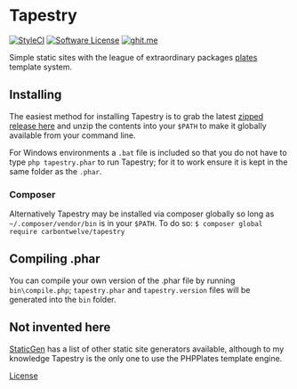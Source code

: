 # Tapestry
[![StyleCI](https://styleci.io/repos/73839963/shield?branch=master)](https://styleci.io/repos/73839963)
[![Software License](https://img.shields.io/badge/license-MIT-brightgreen.svg?style=flat-square)](LICENSE)
[![ghit.me](https://ghit.me/badge.svg?repo=carbontwelve/tapestry)](https://ghit.me/repo/carbontwelve/tapestry)

Simple static sites with the league of extraordinary packages [plates](http://platesphp.com/) template system.

## Installing
The easiest method for installing Tapestry is to grab the latest [zipped release here](https://github.com/carbontwelve/tapestry/releases) and unzip the contents into your `$PATH` to make it globally available from your command line.

For Windows environments a `.bat` file is included so that you do not have to type `php tapestry.phar` to run Tapestry; for it to work ensure it is kept in the same folder as the `.phar`.

### Composer
Alternatively Tapestry may be installed via composer globally so long as `~/.composer/vendor/bin` is in your `$PATH`. To do so: `$ composer global require carbontwelve/tapestry`

## Compiling .phar
You can compile your own version of the .phar file by running `bin\compile.php`; `tapestry.phar` and `tapestry.version` files will be generated into the `bin` folder.

## Not invented here
[StaticGen](https://www.staticgen.com/) has a list of other static site generators available, although to my knowledge Tapestry is the only one to use the PHPPlates template engine.

[License](LICENSE)

